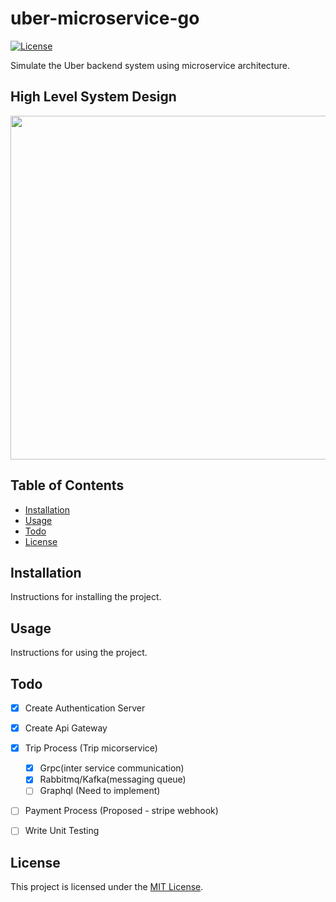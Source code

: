 # uber-microservice-go



[![License](https://img.shields.io/badge/license-MIT-blue.svg)](LICENSE)

Simulate the Uber backend system using microservice architecture.

## High Level System Design

<img src="https://github.com/Imesh7/uber_microserivices_with_go/assets/50042375/7128330c-0a55-4484-a1fd-5c56de81fbc1" width="550">


## Table of Contents

- [Installation](#installation)
- [Usage](#usage)
- [Todo](#Todo)
- [License](#license)

## Installation

Instructions for installing the project.

## Usage

Instructions for using the project.

## Todo
- [x] Create Authentication Server
- [x] Create Api Gateway
- [x] Trip Process (Trip micorservice)
    - [x] Grpc(inter service communication)
    - [x] Rabbitmq/Kafka(messaging queue)
    - [ ] Graphql (Need to implement)
- [ ] Payment Process (Proposed - stripe webhook)
- [ ] Write Unit Testing


## License

This project is licensed under the [MIT License](LICENSE).

